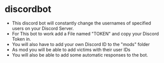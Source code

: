 # discordbot
- This discord bot will constantly change the usernames of specified users on your Discord Server.
- For This bot to work add a File named "TOKEN" and copy your Discord Token in.
- You will also have to add your own Discord ID to the "mods" folder
- As mod you will be able to add victims with their user IDs
- You will also be able to add some automatic responses to the bot.